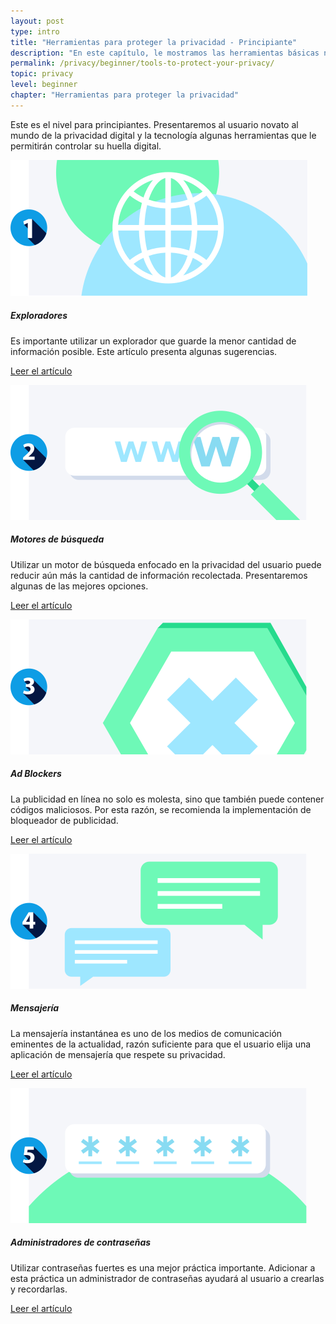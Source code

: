 ```yaml
---
layout: post
type: intro
title: "Herramientas para proteger la privacidad - Principiante"
description: "En este capítulo, le mostramos las herramientas básicas necesarias para mejorar su privacidad en línea."
permalink: /privacy/beginner/tools-to-protect-your-privacy/
topic: privacy
level: beginner
chapter: "Herramientas para proteger la privacidad"
---
```


Este es el nivel para principiantes. Presentaremos al usuario novato al mundo de la privacidad digital y la tecnología algunas herramientas que le permitirán controlar su huella digital.


<div class="row mt-5">
    <div class="col-md-3">
        <a href="{{ site.baseurl }}{% post_url /privacy/beginner/2023-04-02-browser %}">
            <img src="/assets/post_files/privacy/beginner/tools-to-protect-your-privacy/browser.svg" alt="Exploradores" />
        </a>
    </div>
    <div class="col-md-9">
        <h5 class="intro-article-title">Exploradores</h5>
        <p class="mb-1">
            Es importante utilizar un explorador que guarde la menor cantidad de información posible. Este artículo presenta algunas sugerencias.
        </p>
        <p class="mb-0">
            <a class="font-weight-bold" href="{{ site.baseurl }}{% post_url /privacy/beginner/2023-04-02-browser %}">Leer el artículo</a>
        </p>
    </div>
</div>

<div class="row mt-5">
    <div class="col-md-3">
        <a href="{{ site.baseurl }}{% post_url /privacy/beginner/2023-04-03-search-engine %}">
            <img src="/assets/post_files/privacy/beginner/tools-to-protect-your-privacy/search_engine.svg" alt="Motores de búsqueda" />
        </a>
    </div>
    <div class="col-md-9">
        <h5 class="intro-article-title">Motores de búsqueda</h5>
        <p class="mb-1">
            Utilizar un motor de búsqueda enfocado en la privacidad del usuario puede reducir aún más la cantidad de información recolectada. Presentaremos algunas de las mejores opciones.
        </p>
        <p class="mb-0">
            <a class="font-weight-bold" href="{{ site.baseurl }}{% post_url /privacy/beginner/2023-04-03-search-engine %}">Leer el artículo</a>
        </p>
    </div>
</div>

<div class="row mt-5">
    <div class="col-md-3">
        <a href="{{ site.baseurl }}{% post_url /privacy/beginner/2023-04-04-ad-blocker %}">
            <img src="/assets/post_files/privacy/beginner/tools-to-protect-your-privacy/ad_block.svg" alt="Ad Blockers" />
        </a>
    </div>
    <div class="col-md-9">
        <h5 class="intro-article-title">Ad Blockers</h5>
        <p class="mb-1">
            La publicidad en línea no solo es molesta, sino que también puede contener códigos maliciosos. Por esta razón, se recomienda la implementación de bloqueador de publicidad.
        </p>
        <p class="mb-0">
            <a class="font-weight-bold" href="{{ site.baseurl }}{% post_url /privacy/beginner/2023-04-04-ad-blocker %}">Leer el artículo</a>
        </p>
    </div>
</div>

<div class="row mt-5">
    <div class="col-md-3">
        <a href="{{ site.baseurl }}{% post_url /privacy/beginner/2023-04-05-messaging %}">
            <img src="/assets/post_files/privacy/beginner/tools-to-protect-your-privacy/messaging.svg" alt="Mensajería" />
        </a>
    </div>
    <div class="col-md-9">
        <h5 class="intro-article-title">Mensajería</h5>
        <p class="mb-1">
            La mensajería instantánea es uno de los medios de comunicación eminentes de la actualidad, razón suficiente para que el usuario elija una aplicación de mensajería que respete su privacidad.
        </p>
        <p class="mb-0">
            <a class="font-weight-bold" href="{{ site.baseurl }}{% post_url /privacy/beginner/2023-04-05-messaging %}">Leer el artículo</a>
        </p>
    </div>
</div>

<div class="row mt-5">
    <div class="col-md-3">
        <a href="{{ site.baseurl }}{% post_url /privacy/beginner/2023-04-06-password-manager %}">
            <img src="/assets/post_files/privacy/beginner/tools-to-protect-your-privacy/password_manager.svg" alt="Administradores de contraseñas" />
        </a>
    </div>
    <div class="col-md-9">
        <h5 class="intro-article-title">Administradores de contraseñas</h5>
        <p class="mb-1">
            Utilizar contraseñas fuertes es una mejor práctica importante. Adicionar a esta práctica un administrador de contraseñas ayudará al usuario a crearlas y recordarlas.
        </p>
        <p class="mb-0">
            <a class="font-weight-bold" href="{{ site.baseurl }}{% post_url /privacy/beginner/2023-04-06-password-manager %}">Leer el artículo</a>
        </p>
    </div>
</div>
